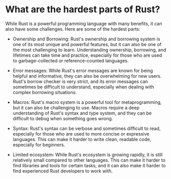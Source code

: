 # What are the hardest parts of Rust?

While Rust is a powerful programming language with many benefits, it can also have some challenges. Here are some of the hardest parts:

* Ownership and Borrowing: Rust's ownership and borrowing system is one of its most unique and powerful features, but it can also be one of the most challenging to learn. Understanding ownership, borrowing, and lifetimes can take time and practice, especially for those who are used to garbage-collected or reference-counted languages.

* Error messages: While Rust's error messages are known for being helpful and informative, they can also be overwhelming for new users. Rust's borrow checker is very strict, and its error messages can sometimes be difficult to understand, especially when dealing with complex borrowing situations.

* Macros: Rust's macro system is a powerful tool for metaprogramming, but it can also be challenging to use. Macros require a deep understanding of Rust's syntax and type system, and they can be difficult to debug when something goes wrong.

* Syntax: Rust's syntax can be verbose and sometimes difficult to read, especially for those who are used to more concise or expressive languages. This can make it harder to write clean, readable code, especially for beginners.

* Limited ecosystem: While Rust's ecosystem is growing rapidly, it is still relatively small compared to other languages. This can make it harder to find libraries and tools for certain tasks, and it can also make it harder to find experienced Rust developers to work with.
